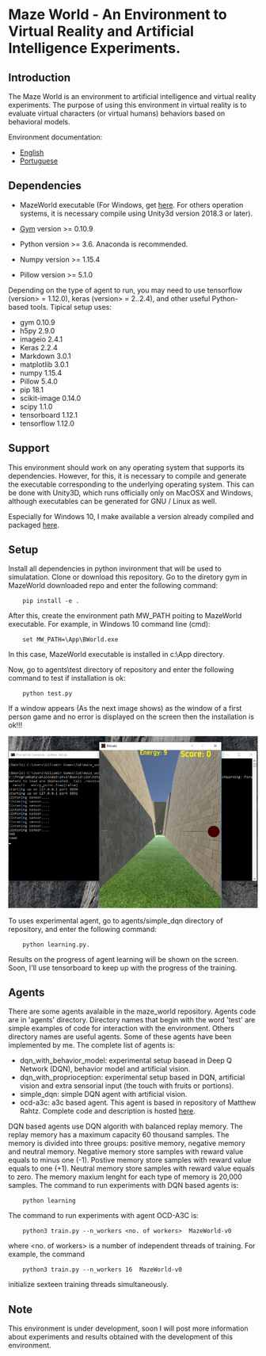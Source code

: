 Maze World - An Environment to Virtual Reality and Artificial Intelligence Experiments.
==

Introduction
--

The Maze World is an environment to artificial intelligence and virtual reality experiments. The purpose of using this environment in virtual reality is to evaluate  virtual characters (or virtual humans) behaviors based on behavioral models.

Environment documentation:

- [English](https://1drv.ms/b/s!AkkX5pv0cl3ahJRjDnzRYLZdnwkpxg)
- [Portuguese](https://1drv.ms/b/s!AkkX5pv0cl3ahJRsekrzq-Cbp6qhUQ)

Dependencies
--

- MazeWorld executable (For Windows, get [here]( https://1drv.ms/u/s!AkkX5pv0cl3ahJEHDznXHzVBLhR7sQ). For others operation systems, it is necessary compile using Unity3d version 2018.3 or later).

- [Gym](https://github.com/openai) version >= 0.10.9

- Python version >= 3.6. Anaconda is recommended.

- Numpy version >= 1.15.4

- Pillow version >= 5.1.0

Depending on the type of agent to run, you may need to use tensorflow (version> = 1.12.0), keras (version> = 2..2.4), and other useful Python-based tools. Tipical setup uses:

- gym                 0.10.9
- h5py                2.9.0
- imageio             2.4.1
- Keras               2.2.4
- Markdown            3.0.1
- matplotlib          3.0.1
- numpy               1.15.4
- Pillow              5.4.0
- pip                 18.1
- scikit-image        0.14.0
- scipy               1.1.0
- tensorboard         1.12.1
- tensorflow          1.12.0

Support
--

This environment should work on any operating system that supports its dependencies. However, for this, it is necessary to compile and generate the executable corresponding to the underlying operating system. This can be done with Unity3D, which runs officially only on MacOSX and Windows, although executables can be generated for GNU / Linux as well.

Especially for Windows 10, I make available a version already compiled and packaged [here]( https://1drv.ms/u/s!AkkX5pv0cl3ahJEHDznXHzVBLhR7sQ).

Setup
--

Install all dependencies in python invironment that will be used to simulatation. Clone or download this repository. Go to the diretory gym in MazeWorld downloaded repo and enter the following command:

        pip install -e .

After this, create the environment path MW_PATH poiting to MazeWorld executable. For example, in Windows 10 command line  (cmd):

        set MW_PATH=\App\BWorld.exe

In this case, MazeWorld executable is installed in c:\\App directory.

Now, go to agents\test directory of repository and enter the following command to test if installation is ok:

        python test.py

If a window appears (As the next image shows) as the window of a first person game and no error is displayed on the screen then the installation is ok!!!


![Example](img/fig1.png)

To uses experimental agent, go to agents/simple_dqn directory of repository, and enter the following command:

        python learning.py.

Results on the progress of agent learning will be shown on the screen. Soon, I'll use tensorboard to keep up with the progress of the training.

Agents
--

There are some agents avalaible in the maze_world repository. Agents code are in 'agents' directory. Directory names that begin with the word 'test' are simple examples of code for interaction with the environment. Others directory names are useful agents. Some of these agents have been implemented by me. The complete list of agents is:

- dqn_with_behavior_model: experimental setup basead in Deep Q Network (DQN), behavior model and artificial vision.
- dqn_with_proprioception: experimental setup based in DQN, artificial vision and  extra sensorial input (the touch with fruits or portions).
- simple_dqn: simple DQN agent with artificial vision.
- ocd-a3c: a3c based agent. This agent is based in repository of Matthew Rahtz. Complete code and description is hosted [here](https://github.com/mrahtz/ocd-a3c).

DQN based agents use DQN algorith with balanced replay memory. The replay memory has a maximum capacity 60 thousand samples. The memory is divided into three groups: positive memory, negative memory and neutral memory. Negative memory store samples with reward value equals to minus one (-1). Postive memory store samples with reward value equals to one (+1). Neutral memory store samples with reward value equals to zero. The memory maxium lenght for each type of memory is 20,000 samples. The command to run experiments with DQN based agents is:

        python learning

The command to run experiments with agent OCD-A3C is:

        python3 train.py --n_workers <no. of workers>  MazeWorld-v0


where <no. of workers> is a number of independent threads of training. For example, the command

        python3 train.py --n_workers 16  MazeWorld-v0

initialize sexteen training threads simultaneously.

Note
-
This environment is under development, soon I will post more information about experiments and results obtained with the development of this environment.



